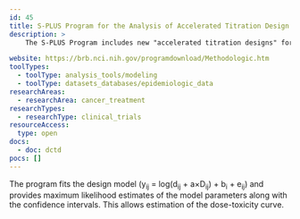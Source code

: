 ```yaml
---
id: 45
title: S-PLUS Program for the Analysis of Accelerated Titration Design
description: >
    The S-PLUS Program includes new "accelerated titration designs" for phase I clinical trials, along with a dose–toxicity model which can be used to evaluate the toxicity data. The dose–toxicity model can be used by investigators conducting phase I studies to assign the phase II starting dose.

website: https://brb.nci.nih.gov/programdownload/Methodologic.htm
toolTypes:
  - toolType: analysis_tools/modeling
  - toolType: datasets_databases/epidemiologic_data
researchAreas:
  - researchArea: cancer_treatment
researchTypes:
  - researchType: clinical_trials
resourceAccess:
  type: open
docs:
  - doc: dctd
pocs: []
---
```

The program fits the design model (y<sub>ij</sub> = log(d<sub>ij</sub> + a×D<sub>ij</sub>) + b<sub>i</sub> + e<sub>ij</sub>) and provides maximum likelihood estimates of the model parameters along with the confidence intervals. This allows estimation of the dose-toxicity curve.